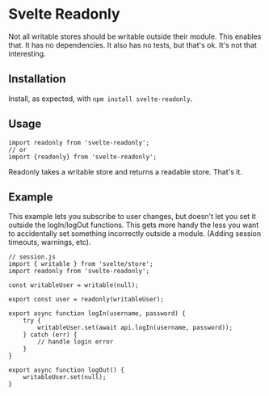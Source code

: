 # Svelte Readonly

Not all writable stores should be writable outside their module. This enables that. It has no dependencies. It also has no tests, but that's ok. It's not that interesting.

## Installation

Install, as expected, with `npm install svelte-readonly`.

## Usage

```
import readonly from 'svelte-readonly';
// or
import {readonly} from 'svelte-readonly';
```

Readonly takes a writable store and returns a readable store. That's it.

## Example

This example lets you subscribe to user changes, but doesn't let you set it outside the logIn/logOut functions. This gets more handy the less you want to accidentally set something incorrectly outside a module. (Adding session timeouts, warnings, etc).

```
// session.js
import { writable } from 'svelte/store';
import readonly from 'svelte-readonly';

const writableUser = writable(null);

export const user = readonly(writableUser);

export async function logIn(username, password) {
	try {
		writableUser.set(await api.logIn(username, password));
	} catch (err) {
		// handle login error
	}
}

export async function logOut() {
	writableUser.set(null);
}
```
